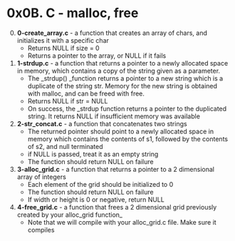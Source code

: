 # 0x0B. C - malloc, free

0. **0-create_array.c** - a function that creates an array of chars, and initializes it with a specific char
	* Returns NULL if size = 0
	* Returns a pointer to the array, or NULL if it fails
1. **1-strdup.c** - a function that returns a pointer to a newly allocated space in memory, which contains a copy of the string given as a parameter.
	* The _strdup() _function returns a pointer to a new string which is a duplicate of the string str. Memory for the new string is obtained with malloc, and can be freed with free.
	* Returns NULL if str = NULL
	* On success, the _strdup function returns a pointer to the duplicated string. It returns NULL if insufficient memory was available
2. **2-str_concat.c** - a function that concatenates two strings
	* The returned pointer should point to a newly allocated space in memory which contains the contents of s1, followed by the contents of s2, and null terminated
	* if NULL is passed, treat it as an empty string
	* The function should return NULL on failure
3. **3-alloc_grid.c** - a function that returns a pointer to a 2 dimensional array of integers
	* Each element of the grid should be initialized to 0
	* The function should return NULL on failure
	* If width or height is 0 or negative, return NULL
4. **4-free_grid.c** - a function that frees a 2 dimensional grid previously created by your alloc_grid function_
	* Note that we will compile with your alloc_grid.c file. Make sure it compiles

